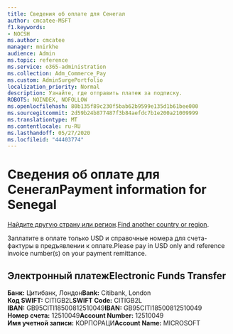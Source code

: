```yaml
---
title: Сведения об оплате для Сенегал
author: cmcatee-MSFT
f1.keywords:
- NOCSH
ms.author: cmcatee
manager: mnirkhe
audience: Admin
ms.topic: reference
ms.service: o365-administration
ms.collection: Adm_Commerce_Pay
ms.custom: AdminSurgePortfolio
localization_priority: Normal
description: Узнайте, где отправить платеж за подписку.
ROBOTS: NOINDEX, NOFOLLOW
ms.openlocfilehash: 80b135f89c230f5bab62b9599e135d1b61bee000
ms.sourcegitcommit: 2d59b24b877487f3b84aefdc7b1e200a21009999
ms.translationtype: MT
ms.contentlocale: ru-RU
ms.lasthandoff: 05/27/2020
ms.locfileid: "44403774"
---
```

# <a name="payment-information-for-senegal"></a><span data-ttu-id="c862a-103">Сведения об оплате для Сенегал</span><span class="sxs-lookup"><span data-stu-id="c862a-103">Payment information for Senegal</span></span>

<span data-ttu-id="c862a-104">[Найдите другую страну или регион](../billing-and-payments/pay-for-your-subscription.md).</span><span class="sxs-lookup"><span data-stu-id="c862a-104">[Find another country or region](../billing-and-payments/pay-for-your-subscription.md).</span></span>

<span data-ttu-id="c862a-105">Заплатите в оплате только USD и справочные номера для счета-фактуры в предъявлении к оплате.</span><span class="sxs-lookup"><span data-stu-id="c862a-105">Please pay in USD only and reference invoice number(s) on your payment remittance.</span></span>

## <a name="electronic-funds-transfer"></a><span data-ttu-id="c862a-106">Электронный платеж</span><span class="sxs-lookup"><span data-stu-id="c862a-106">Electronic Funds Transfer</span></span>

<span data-ttu-id="c862a-107">**Банк:** Цитибанк, Лондон</span><span class="sxs-lookup"><span data-stu-id="c862a-107">**Bank:** Citibank, London</span></span>  
<span data-ttu-id="c862a-108">**Код SWIFT:** CITIGB2L</span><span class="sxs-lookup"><span data-stu-id="c862a-108">**SWIFT Code:** CITIGB2L</span></span>  
<span data-ttu-id="c862a-109">**IBAN:** GB95CITI18500812510049</span><span class="sxs-lookup"><span data-stu-id="c862a-109">**IBAN:** GB95CITI18500812510049</span></span>  
<span data-ttu-id="c862a-110">**Номер счета:** 12510049</span><span class="sxs-lookup"><span data-stu-id="c862a-110">**Account Number:** 12510049</span></span>  
<span data-ttu-id="c862a-111">**Имя учетной записи:** КОРПОРАЦИ</span><span class="sxs-lookup"><span data-stu-id="c862a-111">**Account Name:** MICROSOFT</span></span>  